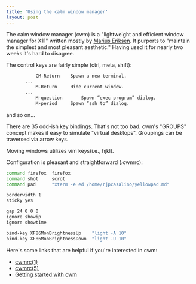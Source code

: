 ```yaml
---
title: 'Using the calm window manager'
layout: post
---
```


The calm window manager (cwm) is a "lightweight and efficient window manager for X11" written mostly by [Marius Eriksen](https://monkey.org/~marius/). It purports to "maintain the simplest and most pleasant aesthetic." Having used it for nearly two weeks it's hard to disagree. 

The control keys are fairly simple (ctrl, meta, shift):

```bash
           CM-Return	Spawn a new terminal.
	   ...
           M-Return     Hide current window.
	   ...
           M-question		Spawn “exec program” dialog.
           M-period		Spawn “ssh to” dialog.
```
and so on...

There are 35 odd-ish key bindings. That's not too bad. cwm's "GROUPS" concept makes it easy to simulate "virtual desktops". Groupings can be traversed via arrow keys. 

Moving windows utilizes vim keys(i.e., hjkl).

Configuration is pleasant and straightforward (.cwmrc):

```bash
command firefox  firefox
command shot	 scrot
command pad 	 "xterm -e ed /home/rjpcasalino/yellowpad.md"

borderwidth 1
sticky yes

gap 24 0 0 0
ignore showip
ignore showtime

bind-key XF86MonBrightnessUp	"light -A 10"
bind-key XF86MonBrightnessDown	"light -U 10"
```

Here's some links that are helpful if you're interested in cwm:

* [cwmrc(1)](https://man.openbsd.org/cwm.1)
* [cwmrc(5)](https://man.openbsd.org/cwmrc.5)
* [Getting started with cwm](https://undeadly.org/cgi?action=article&sid=20090502141551)






